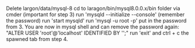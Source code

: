 Delete largon/data/mysql-8
cd to laragon/bin/mysql8.0.0.x/bin folder via cmder (important for step 3)
run 'mysqld --initialize --console' (remember the password)
run 'start mysqld'
run 'mysql -u root -p'
put in the password from 3.
You are now in mysql shell and can remove the password again: "ALTER USER 'root'@'localhost' IDENTIFIED BY '';"
run 'exit' and ctrl + c the spawned tab from step 4.
